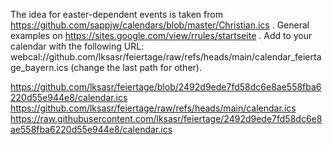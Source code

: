 The idea for easter-dependent events is taken from https://github.com/sappjw/calendars/blob/master/Christian.ics .
General examples on https://sites.google.com/view/rrules/startseite .
Add to your calendar with the following URL: webcal://github.com/lksasr/feiertage/raw/refs/heads/main/calendar_feiertage_bayern.ics (change the last path for other).

https://github.com/lksasr/feiertage/blob/2492d9ede7fd58dc6e8ae558fba6220d55e944e8/calendar.ics
https://github.com/lksasr/feiertage/raw/refs/heads/main/calendar.ics
https://raw.githubusercontent.com/lksasr/feiertage/2492d9ede7fd58dc6e8ae558fba6220d55e944e8/calendar.ics
